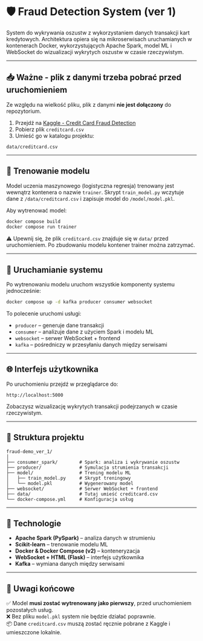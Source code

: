 
# 🛡️ Fraud Detection System (ver 1)

System do wykrywania oszustw z wykorzystaniem danych transakcji kart kredytowych. Architektura opiera się na mikroserwisach uruchamianych w kontenerach Docker, wykorzystujących Apache Spark, model ML i WebSocket do wizualizacji wykrytych oszustw w czasie rzeczywistym.

---

## 📥 Ważne - plik z danymi trzeba pobrać przed uruchomieniem

Ze względu na wielkość pliku, plik z danymi **nie jest dołączony** do repozytorium.

1. Przejdź na [Kaggle - Credit Card Fraud Detection](https://www.kaggle.com/datasets/mlg-ulb/creditcardfraud)  
2. Pobierz plik `creditcard.csv`  
3. Umieść go w katalogu projektu:

```
data/creditcard.csv
```

---

## 🧠 Trenowanie modelu

Model uczenia maszynowego (logistyczna regresja) trenowany jest wewnątrz kontenera o nazwie `trainer`. Skrypt `train_model.py` wczytuje dane z `/data/creditcard.csv` i zapisuje model do `/model/model.pkl`.

Aby wytrenować model:

```bash
docker compose build 
docker compose run trainer
```

⚠️ Upewnij się, że plik `creditcard.csv` znajduje się w `data/` przed uruchomieniem. Po zbudowaniu modelu kontener trainer można zatrzymać.

---

## 🚀 Uruchamianie systemu

Po wytrenowaniu modelu uruchom wszystkie komponenty systemu jednocześnie:

```bash
docker compose up -d kafka producer consumer websocket
```

To polecenie uruchomi usługi:

- `producer` – generuje dane transakcji
- `consumer` – analizuje dane z użyciem Spark i modelu ML
- `websocket` – serwer WebSocket + frontend
- `kafka` – pośredniczy w przesyłaniu danych między serwisami

---

## 🌐 Interfejs użytkownika

Po uruchomieniu przejdź w przeglądarce do:

```
http://localhost:5000
```

Zobaczysz wizualizację wykrytych transakcji podejrzanych w czasie rzeczywistym.

---

## 📁 Struktura projektu

```
fraud-demo_ver_1/
│
├── consumer_spark/        # Spark: analiza i wykrywanie oszustw
├── producer/              # Symulacja strumienia transakcji
├── model/                 # Trening modelu ML
│   ├── train_model.py     # Skrypt treningowy
│   └── model.pkl          # Wygenerowany model
├── websocket/             # Serwer WebSocket + frontend
├── data/                  # Tutaj umieść creditcard.csv
└── docker-compose.yml     # Konfiguracja usług
```

---

## 🧰 Technologie

- **Apache Spark (PySpark)** – analiza danych w strumieniu  
- **Scikit-learn** – trenowanie modelu ML  
- **Docker & Docker Compose (v2)** – konteneryzacja  
- **WebSocket + HTML (Flask)** – interfejs użytkownika  
- **Kafka** – wymiana danych między serwisami  

---

## 📌 Uwagi końcowe

✅ Model **musi zostać wytrenowany jako pierwszy**, przed uruchomieniem pozostałych usług.  
❌ Bez pliku `model.pkl` system nie będzie działać poprawnie.  
📦 Dane `creditcard.csv` muszą zostać ręcznie pobrane z Kaggle i umieszczone lokalnie.
